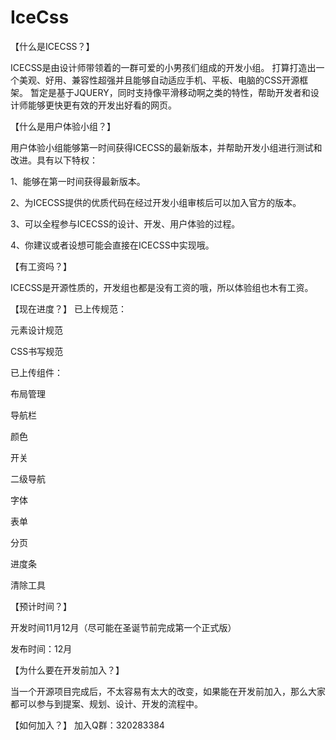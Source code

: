 IceCss
======

【什么是ICECSS？】

ICECSS是由设计师带领着的一群可爱的小男孩们组成的开发小组。
打算打造出一个美观、好用、兼容性超强并且能够自动适应手机、平板、电脑的CSS开源框架。
暂定是基于JQUERY，同时支持像平滑移动啊之类的特性，帮助开发者和设计师能够更快更有效的开发出好看的网页。


【什么是用户体验小组？】

用户体验小组能够第一时间获得ICECSS的最新版本，并帮助开发小组进行测试和改进。具有以下特权：

1、能够在第一时间获得最新版本。

2、为ICECSS提供的优质代码在经过开发小组审核后可以加入官方的版本。

3、可以全程参与ICECSS的设计、开发、用户体验的过程。

4、你建议或者设想可能会直接在ICECSS中实现哦。

【有工资吗？】

ICECSS是开源性质的，开发组也都是没有工资的哦，所以体验组也木有工资。

【现在进度？】
已上传规范：

元素设计规范

CSS书写规范


已上传组件：

布局管理

导航栏

颜色

开关

二级导航

字体

表单

分页

进度条

清除工具




【预计时间？】

开发时间11月12月（尽可能在圣诞节前完成第一个正式版）

发布时间：12月

【为什么要在开发前加入？】

当一个开源项目完成后，不太容易有太大的改变，如果能在开发前加入，那么大家都可以参与到提案、规划、设计、开发的流程中。

【如何加入？】
加入Q群：320283384
